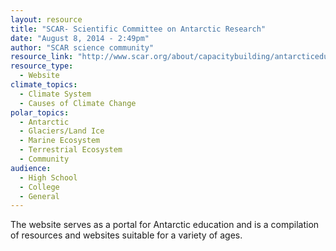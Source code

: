 ```yaml
---
layout: resource
title: "SCAR- Scientific Committee on Antarctic Research"
date: "August 8, 2014 - 2:49pm"
author: "SCAR science community"
resource_link: "http://www.scar.org/about/capacitybuilding/antarcticeducation/"
resource_type:
  - Website
climate_topics:
  - Climate System
  - Causes of Climate Change
polar_topics:
  - Antarctic
  - Glaciers/Land Ice
  - Marine Ecosystem
  - Terrestrial Ecosystem
  - Community
audience:
  - High School
  - College
  - General
---
```


The website serves as a portal for Antarctic education and is a compilation of resources and websites suitable for a variety of ages.